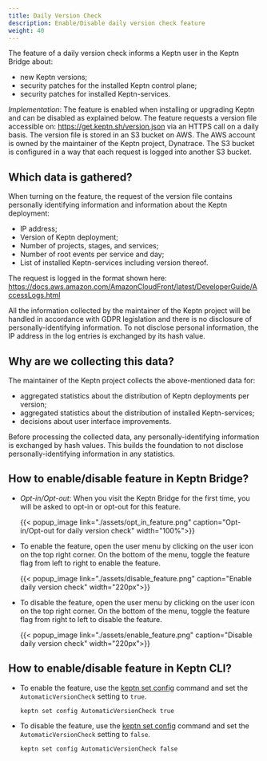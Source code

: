```yaml
---
title: Daily Version Check
description: Enable/Disable daily version check feature
weight: 40
---
```


The feature of a daily version check informs a Keptn user in the Keptn Bridge about:

-	new Keptn versions;
-	security patches for the installed Keptn control plane;
-	security patches for installed Keptn-services. 

*Implementation*: The feature is enabled when installing or upgrading Keptn and can be disabled as explained below. The feature requests a version file accessible on: https://get.keptn.sh/version.json via an HTTPS call on a daily basis. The version file is stored in an S3 bucket on AWS. The AWS account is owned by the maintainer of the Keptn project, Dynatrace. The S3 bucket is configured in a way that each request is logged into another S3 bucket. 

## Which data is gathered?

When turning on the feature, the request of the version file contains personally identifying information and information about the Keptn deployment: 

*	IP address;
*	Version of Keptn deployment;
*	Number of projects, stages, and services; 
*	Number of root events per service and day;
*	List of installed Keptn-services including version thereof. 

The request is logged in the format shown here: https://docs.aws.amazon.com/AmazonCloudFront/latest/DeveloperGuide/AccessLogs.html

All the information collected by the maintainer of the Keptn project will be handled in accordance with GDPR legislation and there is no disclosure of personally-identifying information. To not disclose personal information, the IP address in the log entries is exchanged by its hash value.

## Why are we collecting this data? 

The maintainer of the Keptn project collects the above-mentioned data for: 

* aggregated statistics about the distribution of Keptn deployments per version;
* aggregated statistics about the distribution of installed Keptn-services;
* decisions about user interface improvements.

Before processing the collected data, any personally-identifying information is exchanged by hash values. This builds the foundation to not disclose personally-identifying information in any statistics. 

## How to enable/disable feature in Keptn Bridge?

* *Opt-in/Opt-out:* When you visit the Keptn Bridge for the first time, you will be asked to opt-in or opt-out for this feature.

    {{< popup_image
        link="./assets/opt_in_feature.png"
        caption="Opt-in/Opt-out for daily version check"
        width="100%">}}

* To enable the feature, open the user menu by clicking on the user icon on the top right corner. On the bottom of the menu, toggle the feature flag from left to right to enable the feature.

    {{< popup_image
        link="./assets/disable_feature.png"
        caption="Enable daily version check"
        width="220px">}}

* To disable the feature, open the user menu by clicking on the user icon on the top right corner. On the bottom of the menu, toggle the feature flag from right to left to disable the feature.

    {{< popup_image
        link="./assets/enable_feature.png"
        caption="Disable daily version check"
        width="220px">}}

## How to enable/disable feature in Keptn CLI?

* To enable the feature, use the [keptn set config](../../reference/cli/commands/keptn_set_config/) command and set the `AutomaticVersionCheck` setting to `true`. 

    ```console
    keptn set config AutomaticVersionCheck true
    ```

* To disable the feature, use the [keptn set config](../../reference/cli/commands/keptn_set_config/) command and set the `AutomaticVersionCheck` setting to `false`. 

    ```console
    keptn set config AutomaticVersionCheck false
    ```